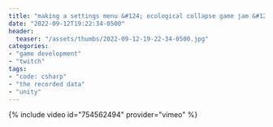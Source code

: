 ```yaml
---
title: "making a settings menu &#124; ecological collapse game jam &#124; day 11"
date: "2022-09-12T19:22:34-0500"
header:
  teaser: "/assets/thumbs/2022-09-12-19-22-34-0500.jpg"
categories:
- "game development"
- "twitch"
tags:
- "code: csharp"
- "the recorded data"
- "unity"
---
```

{% include video id="754562494" provider="vimeo" %}
